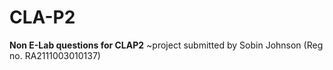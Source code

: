 # CLA-P2
**Non E-Lab questions for CLAP2** 
~project submitted by Sobin Johnson (Reg no. RA2111003010137)
